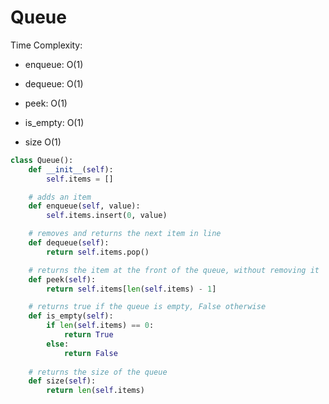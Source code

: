 # Queue

Time Complexity:

- enqueue: O(1)
    
- dequeue: O(1)
    
- peek: O(1)
    
- is_empty: O(1)
    
- size O(1)


```python
class Queue():
    def __init__(self):
        self.items = []

    # adds an item
    def enqueue(self, value):
        self.items.insert(0, value)

    # removes and returns the next item in line
    def dequeue(self):
        return self.items.pop()

    # returns the item at the front of the queue, without removing it
    def peek(self):
        return self.items[len(self.items) - 1]

    # returns true if the queue is empty, False otherwise
    def is_empty(self):
        if len(self.items) == 0:
            return True
        else:
            return False
            
    # returns the size of the queue
    def size(self):
        return len(self.items)
```   

